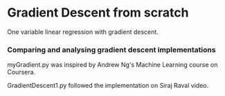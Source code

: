 # Gradient Descent from scratch

One variable linear regression with gradient descent.

### Comparing and analysing gradient descent implementations

myGradient.py was inspired by Andrew Ng's Machine Learning course on Coursera.

GradientDescent1.py followed the implementation on Siraj Raval video.

